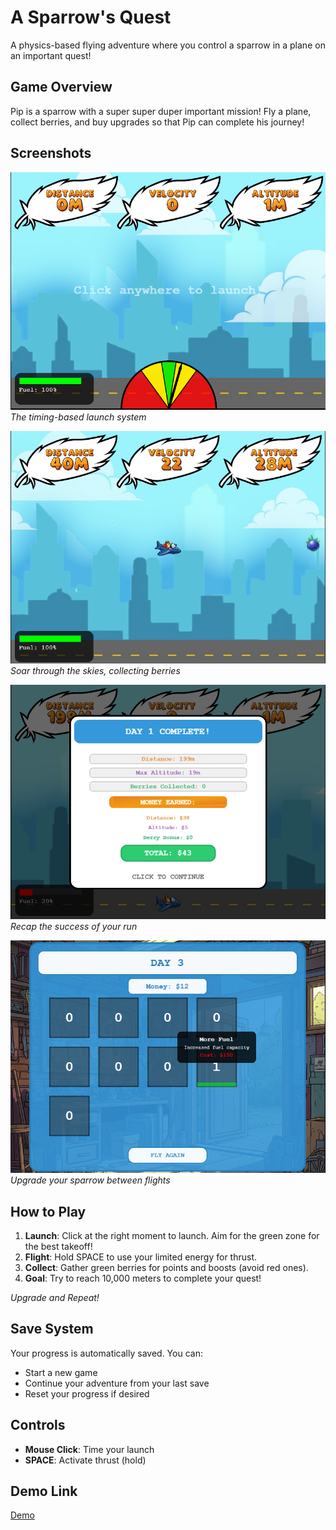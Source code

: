 # A Sparrow's Quest

A physics-based flying adventure where you control a sparrow in a plane on an important quest!

## Game Overview

Pip is a sparrow with a super super duper important mission! Fly a plane, collect berries, and buy upgrades so that Pip can complete his journey!

## Screenshots

![Launch System](public/assets/screenshots/launch.png)
*The timing-based launch system*

![Flight Mechanics](public/assets/screenshots/flight.png)
*Soar through the skies, collecting berries*

![Day Recap](public/assets/screenshots/summary.png)
*Recap the success of your run*

![Upgrade Screen](public/assets/screenshots/upgrade.png)
*Upgrade your sparrow between flights*

## How to Play

1. **Launch**: Click at the right moment to launch. Aim for the green zone for the best takeoff!
2. **Flight**: Hold SPACE to use your limited energy for thrust.
3. **Collect**: Gather green berries for points and boosts (avoid red ones).
4. **Goal**: Try to reach 10,000 meters to complete your quest!

*Upgrade and Repeat!*

## Save System

Your progress is automatically saved. You can:

- Start a new game
- Continue your adventure from your last save
- Reset your progress if desired

## Controls

- **Mouse Click**: Time your launch
- **SPACE**: Activate thrust (hold)

## Demo Link

[Demo](https://michaelzjqu.github.io/plane-game/)